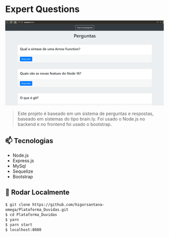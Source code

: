 # Expert Questions

<img src="./git/questions.gif" alt="gif da plataforma">

> Este projeto é baseado em um sistema de perguntas e respostas, baseado em sistemas do tipo brain.ly. Foi usado o Node.js no backend e no frontend foi usado o bootstrap.


## 📫 Tecnologias

- Node.js
- Express.js
- MySql
- Sequelize
- Bootstrap

## :construction_worker: Rodar Localmente

```
$ git clone https://github.com/higorsantana-omega/Plataforma_Duvidas.git
$ cd Plataforma_Duvidas
$ yarn
$ yarn start
$ localhost:8080
```